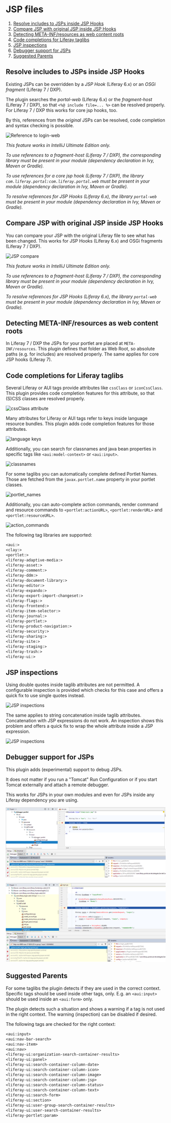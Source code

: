 JSP files
=========

1. [Resolve includes to JSPs inside JSP Hooks](#resolve-includes-to-jsps-inside-jsp-hooks)
2. [Compare JSP with original JSP inside JSP Hooks](#compare-jsp-with-original-jsp-inside-jsp-hooks)
3. [Detecting META-INF/resources as web content roots](#detecting-meta-infresources-as-web-content-roots)
4. [Code completions for Liferay taglibs](#code-completions-for-liferay-taglibs)
5. [JSP inspections](#jsp-inspections)
6. [Debugger support for JSPs](#debugger-support-for-jsps) 
7. [Suggested Parents](#suggested-parent)

Resolve includes to JSPs inside JSP Hooks
-----------------------------------------

Existing JSPs can be overridden by a *JSP Hook* (Liferay 6.x) or an *OSGi fragment* (Liferay 7 / DXP).

The plugin searches the *portal-web* (Liferay 6.x) or the *fragment-host* (Liferay 7 / DXP), so that ```<%@ include file=... %>``` can be resolved properly.
For Liferay 7 / DXP this works for core jsp hooks, too.

By this, references from the *original* JSPs can be resolved, code completion and syntax checking is possible.

![Reference to login-web](login_web.png "Reference to login-web")

*This feature works in IntelliJ Ultimate Edition only.*

*To use references to a fragment-host (Liferay 7 / DXP), the corresponding library must be present in your module (dependency declaration in Ivy, Maven or Gradle).*

*To use references for a core jsp hook (Liferay 7 / DXP), the library ```com.liferay.portal:com.liferay.portal.web``` must be present in your module (dependency declaration in Ivy, Maven or Gradle).*

*To resolve references for JSP Hooks (Liferay 6.x), the library ```portal-web``` must be present in your module (dependency declaration in Ivy, Maven or Gradle).*
 

Compare JSP with original JSP inside JSP Hooks
----------------------------------------------

You can compare your JSP with the original Liferay file to see what has been changed. This works for JSP Hooks (Liferay 6.x) and OSGi fragments (Liferay 7 / DXP).

![JSP compare](jsp_compare.png "JSP compare")


*This feature works in IntelliJ Ultimate Edition only.*

*To use references to a fragment-host (Liferay 7 / DXP), the corresponding library must be present in your module (dependency declaration in Ivy, Maven or Gradle).*

*To resolve references for JSP Hooks (Liferay 6.x), the library ```portal-web``` must be present in your module (dependency declaration in Ivy, Maven or Gradle).*

Detecting META-INF/resources as web content roots
-------------------------------------------------

In Liferay 7 / DXP the JSPs for your portlet are placed at ```META-INF/resources```. This plugin defines that folder as Web Root, so
absolute paths (e.g. for includes) are resolved properly. The same applies for core JSP hooks (Liferay 7).

Code completions for Liferay taglibs
------------------------------------

Several Liferay or AUI tags provide attributes like ```cssClass``` or ```iconCssClass```. This plugin provides code completion features for this attribute, so that
(S)CSS classes are resolved properly.

![cssClass attribute](jsp_css_class.png "cssClass attribute")

Many attributes for Liferay or AUI tags refer to keys inside language resource bundles. This plugin adds code completion features for those
attributes.

![language keys](jsp_language_keys.png "language keys")

Additionally, you can search for classnames and java bean properties in specific tags like `<aui:model-context>` or `<aui:input>`.

![classnames](jsp_classname.gif "classnames")

For some taglibs you can automatically complete defined Portlet Names. Those are fetched from the `javax.portlet.name` property in your portlet classes.

![portlet_names](jsp_portlet_name.png "portlet names")

Additionally, you can auto-complete action commands, render command and resource commands to
`<portlet:actionURL>`, `<portlet:renderURL>` and `<portlet:resourceURL>`.   

![action_commands](actioncommands.png "action commands")

The following tag libraries are supported:
 
    <aui:>
    <clay:>
    <portlet:>
    <liferay-adaptive-media:>
    <liferay-asset:>  
    <liferay-comment:>
    <liferay-ddm:>
    <liferay-document-library:>
    <liferay-editor:>
    <liferay-expando:>
    <liferay-export-import-changeset:>
    <liferay-flags:>
    <liferay-frontend:>
    <liferay-item-selector:>
    <liferay-journal:>
    <liferay-portlet:>
    <liferay-product-navigation:>
    <liferay-security:>
    <liferay-sharing:>
    <liferay-site:>
    <liferay-staging:>
    <liferay-trash:>
    <liferay-ui:>
    
 
JSP inspections
--------------- 
 
Using double quotes inside taglib attributes are not permitted. A configurable inspection is provided
which checks for this case and offers a quick fix to use single quotes instead.

![JSP inspections](jsp_inspections.gif "JSP inspection")

The same applies to string concatenation inside taglib attributes. Concatenation with
JSP expressions do not work. An inspection shows this problem and offers a quick fix to wrap the whole
attribute inside a JSP expression.

![JSP inspections](jsp_inspections_2.gif "JSP inspection")

 
Debugger support for JSPs
-------------------------

This plugin adds (experimental) support to debug JSPs. 

It does not matter if you run a "Tomcat" Run Configuration or if you start Tomcat externally and
attach a remote debugger. 

This works for JSPs in your own modules and even for JSPs inside any Liferay dependency you are using.

![Debugging in your own module](jsp_debug_own_module.png "Debugging in your own module") 

![Debugging in Liferay dependency](jsp_debug_dependency.png "Debugging in Liferay dependency")

Suggested Parents
-----------------

For some taglibs the plugin detects if they are used in the correct context. Specific tags should be used 
inside other tags, only. E.g. an `<aui:input>` should be used inside an `<aui:form>` only.

The plugin detects such a situation and shows a warning if a tag is not used in the right context. 
The warning (inspection) can be disabled if desired.

The following tags are checked for the right context:

    <aui:input>
    <aui:nav-bar-search>
    <aui:nav-item>
    <aui:nav>
    <liferay-ui:organization-search-container-results>
    <liferay-ui:panel>
    <liferay-ui:search-container-column-date>
    <liferay-ui:search-container-column-icon>
    <liferay-ui:search-container-column-image>
    <liferay-ui:search-container-column-jsp>
    <liferay-ui:search-container-column-status>
    <liferay-ui:search-container-column-text>
    <liferay-ui:search-form>
    <liferay-ui:section>
    <liferay-ui:user-group-search-container-results>
    <liferay-ui:user-search-container-results>
    <liferay-portlet:param>